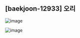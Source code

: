 ## [baekjoon-12933] 오리

![image](https://user-images.githubusercontent.com/22045163/122787353-364e0980-d2f0-11eb-9dc2-b1633fa622f3.png)

![image](https://user-images.githubusercontent.com/22045163/122787405-449c2580-d2f0-11eb-85a6-1c02c00fe13c.png)

